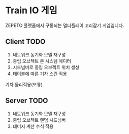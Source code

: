 Train IO 게임
=============

ZEPETO 플랫폼에서 구동되는 멀티플레이 꼬리잡기 게임입니다.

Client TODO
-------------
1. 네트워크 동기화 모델 재구성
2. 중립 오브젝트 존 시스템 에디터
3. 시드넘버로 중립 오브젝트 위치 생성
4. 테이블에 따른 기차 스킨 적용

기차 물리적용(보류)

Server TODO
-------------
1. 네트워크 동기화 모델 재구성
2. 중립 오브젝트 랜덤 시드넘버
3. 데미지 계산 수식 적용
